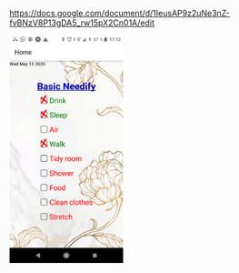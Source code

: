 https://docs.google.com/document/d/1IeusAP9z2uNe3nZ-fvBNzV8P13gDA5_rw15pX2Cn01A/edit

<img src="./assets/97433637_271269400696770_7838735951412068352_n.png" width="200" />
